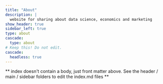 ```yaml
---
title: "About"
description: |
  website for sharing about data science, economics and marketing
show_header: true
sidebar_left: true
type: about
cascade:
  type: about
# Keep this! Do not edit.
cascade:
  headless: true
---
```


** index doesn't contain a body, just front matter above.
See the header / main / sidebar folders to edit the index.md files **
